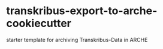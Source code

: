 # transkribus-export-to-arche-cookiecutter
starter template for archiving Transkribus-Data in ARCHE
